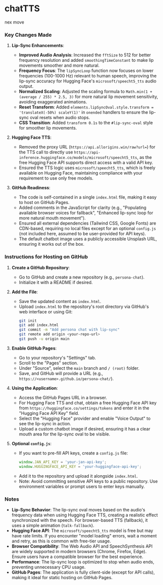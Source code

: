 # chatTTS
nex move


### Key Changes Made
1. **Lip-Sync Enhancements**:
   - **Improved Audio Analysis**: Increased the `fftSize` to 512 for better frequency resolution and added `smoothingTimeConstant` to make lip movements smoother and more natural.
   - **Frequency Focus**: The `lipSyncLoop` function now focuses on lower frequencies (100-1000 Hz) relevant to human speech, improving the lip-sync accuracy for Hugging Face's `microsoft/speecht5_tts` audio output.
   - **Normalized Scaling**: Adjusted the scaling formula to `Math.min(1 + (average / 255) * 2.5, 3)` for more natural lip movement sensitivity, avoiding exaggerated animations.
   - **Reset Transform**: Added `elements.lipSyncOval.style.transform = 'translateX(-50%) scaleY(1)'` in `onended` handlers to ensure the lip-sync oval resets when audio stops.
   - **CSS Transition**: Added `transform 0.1s` to the `#lip-sync-oval` style for smoother lip movements.

2. **Hugging Face TTS**:
   - Removed the proxy URL (`https://api.allorigins.win/raw?url=`) for the TTS call to directly use `https://api-inference.huggingface.co/models/microsoft/speecht5_tts`, as the free Hugging Face API supports direct access with a valid API key.
   - Ensured the TTS logic uses `microsoft/speecht5_tts`, which is freely available on Hugging Face, maintaining compliance with your requirement to use only free models.

3. **GitHub Readiness**:
   - The code is self-contained in a single `index.html` file, making it easy to host on GitHub Pages.
   - Added comments in the JavaScript for clarity (e.g., "Populating available browser voices for fallback", "Enhanced lip-sync loop for more natural mouth movement").
   - Ensured all external dependencies (Tailwind CSS, Google Fonts) are CDN-based, requiring no local files except for an optional `config.js` (not included here, assumed to be user-provided for API keys).
   - The default chatbot image uses a publicly accessible Unsplash URL, ensuring it works out of the box.

### Instructions for Hosting on GitHub
1. **Create a GitHub Repository**:
   - Go to GitHub and create a new repository (e.g., `persona-chat`).
   - Initialize it with a README if desired.

2. **Add the File**:
   - Save the updated content as `index.html`.
   - Upload `index.html` to the repository's root directory via GitHub's web interface or using Git:
     ```bash
     git init
     git add index.html
     git commit -m "Add persona chat with lip-sync"
     git remote add origin <your-repo-url>
     git push -u origin main
     ```

3. **Enable GitHub Pages**:
   - Go to your repository's "Settings" tab.
   - Scroll to the "Pages" section.
   - Under "Source", select the `main` branch and `/ (root)` folder.
   - Save, and GitHub will provide a URL (e.g., `https://<username>.github.io/persona-chat/`).

4. **Using the Application**:
   - Access the GitHub Pages URL in a browser.
   - For Hugging Face TTS and chat, obtain a free Hugging Face API key from `https://huggingface.co/settings/tokens` and enter it in the "Hugging Face API Key" field.
   - Select the "Hugging Face" provider and enable "Voice Output" to see the lip-sync in action.
   - Upload a custom chatbot image if desired, ensuring it has a clear mouth area for the lip-sync oval to be visible.

5. **Optional `config.js`**:
   - If you want to pre-fill API keys, create a `config.js` file:
     ```javascript
     window.JAN_API_KEY = 'your-jan-api-key';
     window.HUGGINGFACE_API_KEY = 'your-huggingface-api-key';
     ```
   - Add it to the repository and upload it alongside `index.html`.
   - Note: Avoid committing sensitive API keys to a public repository. Use environment variables or prompt users to enter keys manually.

### Notes
- **Lip-Sync Behavior**: The lip-sync oval moves based on the audio's frequency data when using Hugging Face TTS, creating a realistic effect synchronized with the speech. For browser-based TTS (fallback), it uses a simple animation (`talk-fallback`).
- **Hugging Face API**: The `microsoft/speecht5_tts` model is free but may have rate limits. If you encounter "model loading" errors, wait a moment and retry, as this is common with free-tier usage.
- **Browser Compatibility**: The Web Audio API and SpeechSynthesis API are widely supported in modern browsers (Chrome, Firefox, Edge). Ensure users have a compatible browser for the best experience.
- **Performance**: The lip-sync loop is optimized to stop when audio ends, preventing unnecessary CPU usage.
- **GitHub Pages**: The application is fully client-side (except for API calls), making it ideal for static hosting on GitHub Pages.

